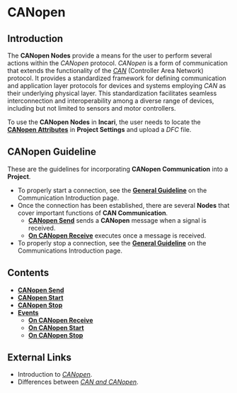 # CANopen

## Introduction

The **CANopen Nodes** provide a means for the user to perform several actions within the _CANopen_ protocol. *CANopen* is a form of communication that extends the functionality of the [*CAN*](../can/README.md) (Controller Area Network) protocol. It provides a standardized framework for defining communication and application layer protocols for devices and systems employing *CAN* as their underlying physical layer. This standardization facilitates seamless interconnection and interoperability among a diverse range of devices, including but not limited to sensors and motor controllers.

To use the **CANopen Nodes** in **Incari**, the user needs to locate the [**CANopen Attributes**](../../../modules/project-settings/CANopen.md) in **Project Settings** and upload a _DFC_ file.

## CANopen Guideline

These are the guidelines for incorporating **CANopen Communication** into a **Project**.

* To properly start a connection, see the [**General Guideline**](../README.md#general-guideline) on the Communication Introduction page.
* Once the connection has been established, there are several **Nodes** that cover important functions of **CAN Communication**.
  * [**CANopen Send**](canopensend.md) sends a **CANopen** message when a signal is received. 
  * [**On CANopen Receive**](events/oncanopenreceive.md) executes once a message is received.
* To properly stop a connection, see the [**General Guideline**](../README.md#general-guideline) on the Communications Introduction page.

## Contents

* [**CANopen Send**](canopensend.md)
* [**CANopen Start**](canopenstart.md)
* [**CANopen Stop**](canopenstop.md)
* [**Events**](events/)
  * [**On CANopen Receive**](events/oncanopenreceive.md)
  * [**On CANopen Start**](events/oncanopenstart.md)
  * [**On CANopen Stop**](events/oncanopenstop.md)

## External Links

* Introduction to [*CANopen*](https://www.csselectronics.com/pages/canopen-tutorial-simple-intro).
* Differences between [*CAN and CANopen*](https://www.rfwireless-world.com/Terminology/Difference-between-CAN-and-CANopen.html).